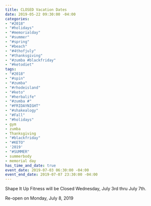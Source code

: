 ```yaml
---
title: CLOSED Vacation Dates
date: 2019-05-22 09:30:00 -04:00
categories:
- "#2018"
- "#holidays"
- "#memorialday"
- "#summer"
- "#spring"
- "#beach"
- "#4thofjuly"
- "#thanksgiving"
- "#zumba #blackfriday"
- "#ketodiet"
tags:
- "#2018"
- "#spin"
- "#zumba"
- "#rhodeisland"
- "#keto"
- "#herbalife"
- "#zumba #"
- "#FRIDAYNIGHT"
- "#shakealogy"
- "#Fall"
- "#holidays"
- gym
- zumba
- Thanksgiving
- "#blackfriday"
- "#KETO"
- '2019'
- "#SUMMER"
- summerbody
- memorial day
has_time_and_date: true
event_date: 2019-07-03 06:30:00 -04:00
event_end_date: 2019-07-07 23:30:00 -04:00
---
```


Shape It Up Fitness will be Closed 
Wednesday, July 3rd thru July 7th.  

Re-open on Monday, July 8, 2019